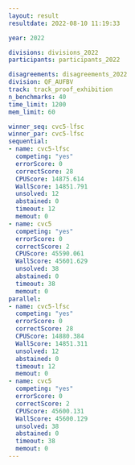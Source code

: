 ```yaml
---
layout: result
resultdate: 2022-08-10 11:19:33

year: 2022

divisions: divisions_2022
participants: participants_2022

disagreements: disagreements_2022
division: QF_AUFBV
track: track_proof_exhibition
n_benchmarks: 40
time_limit: 1200
mem_limit: 60

winner_seq: cvc5-lfsc
winner_par: cvc5-lfsc
sequential:
- name: cvc5-lfsc
  competing: "yes"
  errorScore: 0
  correctScore: 28
  CPUScore: 14875.614
  WallScore: 14851.791
  unsolved: 12
  abstained: 0
  timeout: 12
  memout: 0
- name: cvc5
  competing: "yes"
  errorScore: 0
  correctScore: 2
  CPUScore: 45590.061
  WallScore: 45601.629
  unsolved: 38
  abstained: 0
  timeout: 38
  memout: 0
parallel:
- name: cvc5-lfsc
  competing: "yes"
  errorScore: 0
  correctScore: 28
  CPUScore: 14880.384
  WallScore: 14851.311
  unsolved: 12
  abstained: 0
  timeout: 12
  memout: 0
- name: cvc5
  competing: "yes"
  errorScore: 0
  correctScore: 2
  CPUScore: 45600.131
  WallScore: 45600.129
  unsolved: 38
  abstained: 0
  timeout: 38
  memout: 0
---
```

